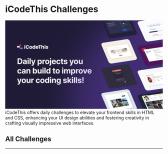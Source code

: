# iCodeThis Challenges

![cover image for icodethis](/public/maxresdefault.jpg)
iCodeThis offers daily challenges to elevate your frontend skills in HTML and CSS, enhancing your UI design abilities and fostering creativity in crafting visually impressive web interfaces.

## All Challenges

 <hr/>
